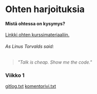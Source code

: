 # Ohten harjoituksia

#### Mistä ohtessa on kysymys?
[Linkki ohten kurssimateriaaliin.](https://github.com/mluukkai/ohjelmistotekniikka-kevat2019/)


###### As Linus Torvalds said:
> *"Talk is cheap. Show me the code."*


### **Viikko 1**
[gitlog.txt](https://github.com/sinilandia/ot_viikko1/blob/master/laskarit/gitlog.txt)
[komentorivi.txt](https://github.com/sinilandia/ot_viikko1/blob/master/laskarit/komentorivi.txt)
